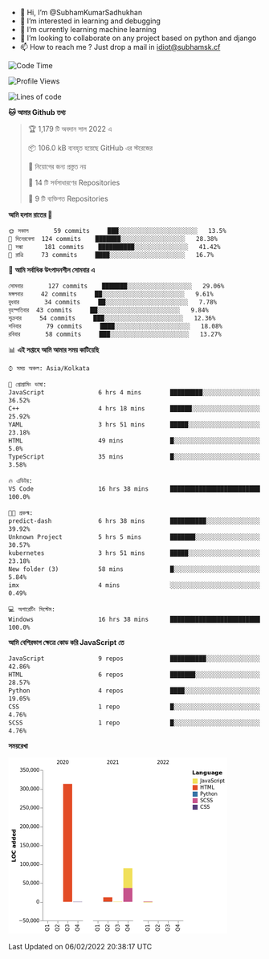 - 👋 Hi, I’m @SubhamKumarSadhukhan
- 👀 I’m interested in learning and debugging
- 🌱 I’m currently learning machine learning
- 💞️ I’m looking to collaborate on any project based on python and django
- 📫 How to reach me ?
      Just drop a mail in idiot@subhamsk.cf

<!---
SubhamKumarSadhukhan/SubhamKumarSadhukhan is a ✨ special ✨ repository because its `README.md` (this file) appears on your GitHub profile.
You can click the Preview link to take a look at your changes.
--->


<!--START_SECTION:waka-->
![Code Time](http://img.shields.io/badge/Code%20Time-155%20hrs%2038%20mins-blue)

![Profile Views](http://img.shields.io/badge/%E0%A6%AA%E0%A7%8D%E0%A6%B0%E0%A7%8B%E0%A6%AB%E0%A6%BE%E0%A6%87%E0%A6%B2%20%E0%A6%A6%E0%A6%B0%E0%A7%8D%E0%A6%B6%E0%A6%A8-8-blue)

![Lines of code](https://img.shields.io/badge/%E0%A6%B9%E0%A7%8D%E0%A6%AF%E0%A6%BE%E0%A6%B2%E0%A7%8B%20%E0%A6%93%E0%A6%AF%E0%A6%BC%E0%A6%BE%E0%A6%B0%E0%A7%8D%E0%A6%B2%E0%A7%8D%E0%A6%A1%20%E0%A6%A5%E0%A7%87%E0%A6%95%E0%A7%87%20%E0%A6%86%E0%A6%AE%E0%A6%BF%20%E0%A6%B2%E0%A6%BF%E0%A6%96%E0%A7%87%E0%A6%9B%E0%A6%BF-416%20Thousand%20%E0%A6%95%E0%A7%8B%E0%A6%A1%E0%A7%87%E0%A6%B0%20%E0%A6%B2%E0%A6%BE%E0%A6%87%E0%A6%A8-blue)

**🐱 আমার Github তথ্য** 

> 🏆 1,179 টি অবদান সাল 2022 এ
 > 
> 📦 106.0 kB ব্যবহৃত হয়েছে GitHub এর স্টরেজের 
 > 
> 🚫 নিয়োগের জন্য প্রস্তুত নয়
 > 
> 📜 14 টি সর্বসাধারণের Repositories 
 > 
> 🔑 9 টি ব্যক্তিগত Repositories  
 > 
**আমি হলাম রাতের 🦉** 

```text
🌞 সকাল       59 commits     ███░░░░░░░░░░░░░░░░░░░░░░   13.5% 
🌆 দিনেরবেলা  124 commits    ███████░░░░░░░░░░░░░░░░░░   28.38% 
🌃 সন্ধা      181 commits    ██████████░░░░░░░░░░░░░░░   41.42% 
🌙 রাত্রি     73 commits     ████░░░░░░░░░░░░░░░░░░░░░   16.7%

```
📅 **আমি সর্বাধিক উৎপাদনশীল সোমবার এ** 

```text
সোমবার       127 commits    ███████░░░░░░░░░░░░░░░░░░   29.06% 
মঙ্গলবার     42 commits     ██░░░░░░░░░░░░░░░░░░░░░░░   9.61% 
বুধবার       34 commits     ██░░░░░░░░░░░░░░░░░░░░░░░   7.78% 
বৃহস্পতিবার  43 commits     ██░░░░░░░░░░░░░░░░░░░░░░░   9.84% 
শুক্রবার     54 commits     ███░░░░░░░░░░░░░░░░░░░░░░   12.36% 
শনিবার       79 commits     ████░░░░░░░░░░░░░░░░░░░░░   18.08% 
রবিবার       58 commits     ███░░░░░░░░░░░░░░░░░░░░░░   13.27%

```


📊 **এই সপ্তাহে আমি আমার সময় কাটিয়েছি** 

```text
⌚︎ সময় অঞ্চল: Asia/Kolkata

💬 প্রোগ্রামিং ভাষা: 
JavaScript               6 hrs 4 mins        █████████░░░░░░░░░░░░░░░░   36.52% 
C++                      4 hrs 18 mins       ██████░░░░░░░░░░░░░░░░░░░   25.92% 
YAML                     3 hrs 51 mins       █████░░░░░░░░░░░░░░░░░░░░   23.18% 
HTML                     49 mins             █░░░░░░░░░░░░░░░░░░░░░░░░   5.0% 
TypeScript               35 mins             █░░░░░░░░░░░░░░░░░░░░░░░░   3.58%

🔥 এডিটর: 
VS Code                  16 hrs 38 mins      █████████████████████████   100.0%

🐱‍💻 প্রকল্ম: 
predict-dash             6 hrs 38 mins       ██████████░░░░░░░░░░░░░░░   39.92% 
Unknown Project          5 hrs 5 mins        ███████░░░░░░░░░░░░░░░░░░   30.57% 
kubernetes               3 hrs 51 mins       █████░░░░░░░░░░░░░░░░░░░░   23.18% 
New folder (3)           58 mins             █░░░░░░░░░░░░░░░░░░░░░░░░   5.84% 
imx                      4 mins              ░░░░░░░░░░░░░░░░░░░░░░░░░   0.49%

💻 অপারেটিং সিস্টেম: 
Windows                  16 hrs 38 mins      █████████████████████████   100.0%

```

**আমি বেশিরভাগ ক্ষেত্রে কোড করি JavaScript তে** 

```text
JavaScript               9 repos             ██████████░░░░░░░░░░░░░░░   42.86% 
HTML                     6 repos             ███████░░░░░░░░░░░░░░░░░░   28.57% 
Python                   4 repos             ████░░░░░░░░░░░░░░░░░░░░░   19.05% 
CSS                      1 repo              █░░░░░░░░░░░░░░░░░░░░░░░░   4.76% 
SCSS                     1 repo              █░░░░░░░░░░░░░░░░░░░░░░░░   4.76%

```


**সময়রেখা**

![Chart not found](https://raw.githubusercontent.com/SubhamKumarSadhukhan/SubhamKumarSadhukhan/main/charts/bar_graph.png) 


 Last Updated on 06/02/2022 20:38:17 UTC
<!--END_SECTION:waka-->
